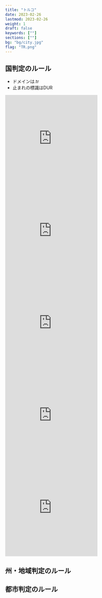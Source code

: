 ```yaml
---
title: "トルコ"
date: 2023-02-26
lastmod: 2023-02-26
weight: 1
draft: false
keywords: [""]
sections: [""]
bg: "bg/city.jpg"
flag: "TR.png"
---
```


<div class="main-desciption country-description">
    <h2 class="section-title">国判定のルール</h2>
    <ul class="rule-list">
        <li>ドメインは<span class="quiz">.tr</span></li>
        <li>止まれの標識は<span class="quiz">DUR</span></li>
    </ul>
</div>


<div class="googlemap-if">
<iframe src="https://www.google.com/maps/embed?pb=!4v1679329287776!6m8!1m7!1sIPLEeCdnpTw7Hzu6TYeM7A!2m2!1d40.98721208726514!2d29.02840835541119!3f149.76546718885277!4f8.68972599622029!5f1.6882423387267758" width="295" height="295" style="border:0;" allowfullscreen="" loading="lazy" referrerpolicy="no-referrer-when-downgrade"></iframe>
<iframe src="https://www.google.com/maps/embed?pb=!4v1679329429724!6m8!1m7!1stlR0bfMutQCq8lt8DCFKrQ!2m2!1d41.13258238720963!2d29.28276451037982!3f258.73513046843476!4f-0.699127415117772!5f3.325193203789971" width="295" height="295" style="border:0;" allowfullscreen="" loading="lazy" referrerpolicy="no-referrer-when-downgrade"></iframe>
<iframe src="https://www.google.com/maps/embed?pb=!4v1679329469044!6m8!1m7!1soqaWbeWVN_QyDyyBVko1dg!2m2!1d41.13248579407155!2d29.2826494663796!3f251.79223067568702!4f2.6623459284602404!5f2.848163953827137" width="295" height="295" style="border:0;" allowfullscreen="" loading="lazy" referrerpolicy="no-referrer-when-downgrade"></iframe>
<iframe src="https://www.google.com/maps/embed?pb=!4v1679329722325!6m8!1m7!1snKzr4d-wPnRhDiJyGkZOow!2m2!1d41.02454667383204!2d29.10670370604684!3f60.71658378554916!4f-10.171697281302357!5f3.325193203789971" width="295" height="295" style="border:0;" allowfullscreen="" loading="lazy" referrerpolicy="no-referrer-when-downgrade"></iframe>
<iframe src="https://www.google.com/maps/embed?pb=!4v1679329756533!6m8!1m7!1s3vdAuV6OIG7P_HL-nvEdhQ!2m2!1d41.02457377261236!2d29.10650188467225!3f95.93134351157076!4f-10.68951990574837!5f3.278673704854542" width="295" height="295" style="border:0;" allowfullscreen="" loading="lazy" referrerpolicy="no-referrer-when-downgrade"></iframe>
</div>

<div class="main-desciption area-description">
    <h2 class="section-title">州・地域判定のルール</h2>
    <ul class="rule-list">
    </ul>
</div>

<div class="googlemap-if">
</div>

<div class="main-desciption city-description">
    <h2 class="section-title">都市判定のルール</h2>
    <ul class="rule-list">
    </ul>
</div>

<div class="googlemap-if">
</div>